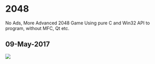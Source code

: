 # 2048
No Ads, More Advanced 2048 Game
Using pure C and Win32 API to program, without MFC, Qt etc.
## 09-May-2017

![](https://github.com/tomwillow/2048/blob/master/Snap/Snap1.jpg)
